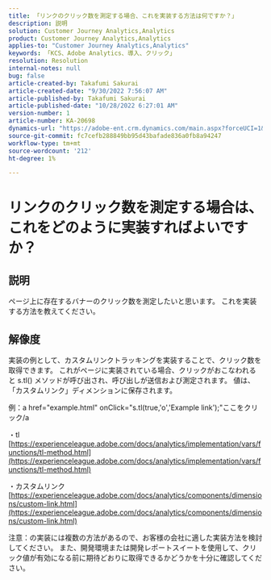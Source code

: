 ```yaml
---
title: 「リンクのクリック数を測定する場合、これを実装する方法は何ですか？」
description: 説明
solution: Customer Journey Analytics,Analytics
product: Customer Journey Analytics,Analytics
applies-to: "Customer Journey Analytics,Analytics"
keywords: 「KCS、Adobe Analytics、導入、クリック」
resolution: Resolution
internal-notes: null
bug: false
article-created-by: Takafumi Sakurai
article-created-date: "9/30/2022 7:56:07 AM"
article-published-by: Takafumi Sakurai
article-published-date: "10/28/2022 6:27:01 AM"
version-number: 1
article-number: KA-20698
dynamics-url: "https://adobe-ent.crm.dynamics.com/main.aspx?forceUCI=1&pagetype=entityrecord&etn=knowledgearticle&id=45941655-9540-ed11-9db1-0022480868ff"
source-git-commit: fc7cefb288849bb95d43bafade836a0fb8a94247
workflow-type: tm+mt
source-wordcount: '212'
ht-degree: 1%

---
```


# リンクのクリック数を測定する場合は、これをどのように実装すればよいですか？

## 説明

ページ上に存在するバナーのクリック数を測定したいと思います。 これを実装する方法を教えてください。

## 解像度


実装の例として、カスタムリンクトラッキングを実装することで、クリック数を取得できます。 これがページに実装されている場合、クリックがおこなわれると s.tl() メソッドが呼び出され、呼び出しが送信および測定されます。 値は、「カスタムリンク」ディメンションに保存されます。

例：a href=&quot;example.html&quot; onClick=&quot;s.tl(true,&#39;o&#39;,&#39;Example link&#39;);&quot;ここをクリック/a

・tl
[https://experienceleague.adobe.com/docs/analytics/implementation/vars/functions/tl-method.html](https://experienceleague.adobe.com/docs/analytics/implementation/vars/functions/tl-method.html)

・カスタムリンク
[https://experienceleague.adobe.com/docs/analytics/components/dimensions/custom-link.html](https://experienceleague.adobe.com/docs/analytics/components/dimensions/custom-link.html)

注意：の実装には複数の方法があるので、お客様の会社に適した実装方法を検討してください。 また、開発環境または開発レポートスイートを使用して、クリック値が有効になる前に期待どおりに取得できるかどうかを十分に確認してください。
